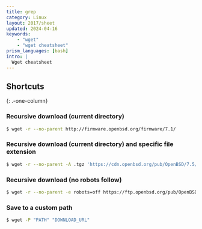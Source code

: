 ```yaml
---
title: grep
category: Linux
layout: 2017/sheet
updated: 2024-04-16
keywords:
    - "wget"
    - "wget cheatsheet"
prism_languages: [bash]
intro: |
  Wget cheatsheet
---
```


Shortcuts
---------
{: .-one-column}

### Recursive download (current directory)

```bash
$ wget -r --no-parent http://firmware.openbsd.org/firmware/7.1/
```

### Recursive download (current directory) and specific file extension

```bash
$ wget -r --no-parent -A .tgz 'https://cdn.openbsd.org/pub/OpenBSD/7.5/amd64'
```

### Recursive download (no robots follow)

```bash
$ wget -r --no-parent -e robots=off https://ftp.openbsd.org/pub/OpenBSD/songs/
```

### Save to a custom path

```bash
$ wget -P "PATH" "DOWNLOAD_URL"
```
